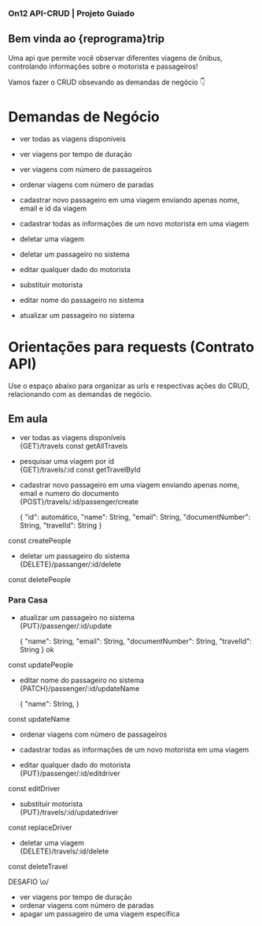 ### On12 API-CRUD | Projeto Guiado

## Bem vinda ao {reprograma}trip
Uma api que permite você observar diferentes viagens de ônibus, controlando informações sobre o motorista e passageiros!<br />

Vamos fazer o CRUD obsevando as demandas de negócio :point_down:

# Demandas de Negócio

- ver todas as viagens disponíveis<br /> 
- ver viagens por tempo de duração<br />
- ver viagens com número de passageiros<br />
- ordenar viagens com número de paradas<br />

- cadastrar novo passageiro em uma viagem enviando apenas nome, email e id da viagem<br /> 
- cadastrar todas as informações de um novo motorista em uma viagem<br /> 

- deletar uma viagem<br /> 
- deletar um passageiro no sistema<br /> 

- editar qualquer dado do motorista<br /> 
- substituir motorista<br /> 
- editar nome do passageiro no sistema<br /> 
- atualizar um passageiro no sistema<br /> 

# Orientações para requests (Contrato API)
Use o espaço abaixo para organizar as urls e respectivas ações do CRUD, relacionando com as demandas de negócio.<br />

## Em aula
- ver todas as viagens disponíveis<br />
{GET}/travels
const getAllTravels

- pesquisar uma viagem por id<br />
{GET}/travels/:id
const getTravelById

- cadastrar novo passageiro em uma viagem enviando apenas nome, email e numero do documento<br />
{POST}/travels/:id/passenger/create

    {
        "id": automático,
        "name": String,
        "email": String,
        "documentNumber": String,
        "travelId": String
    }

const createPeople


- deletar um passageiro do sistema<br />
{DELETE}/passanger/:id/delete

const deletePeople


### Para Casa

- atualizar um passageiro no sistema<br />
{PUT}/passenger/:id/update

    {
        "name": String,
        "email": String,
        "documentNumber": String,
        "travelId": String
    } ok

const updatePeople

- editar nome do passageiro no sistema<br />
{PATCH}/passenger/:id/updateName

    {
        "name": String,
    } 

const updateName



- ordenar viagens com número de passageiros<br />
- cadastrar todas as informações de um novo motorista em uma viagem<br />

- editar qualquer dado do motorista<br />
{PUT}/passenger/:id/editdriver

const editDriver

- substituir motorista<br />
{PUT}/travels/:id/updatedriver

const replaceDriver

- deletar uma viagem<br />
{DELETE}/travels/:id/delete

const deleteTravel

DESAFIO \o/<br />
- ver viagens por tempo de duração<br />
- ordenar viagens com número de paradas<br />
- apagar um passageiro de uma viagem específica <br />

